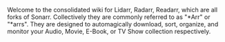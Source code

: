 Welcome to the consolidated wiki for Lidarr, Radarr, Readarr, which are all forks of Sonarr. Collectively they are commonly referred to as "\*Arr" or "\*arrs". They are designed to automagically download, sort, organize, and monitor your Audio, Movie, E-Book, or TV Show collection respectively.
